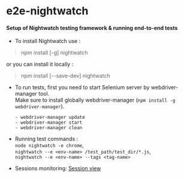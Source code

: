 # e2e-nightwatch
#### Setup of Nightwatch testing framework &amp; running end-to-end tests

- To install Nightwatch use : <br/>
> npm install [-g] nightwatch

or you can install it locally : <br/>
> npm install [--save-dev] nightwatch


- To run tests, first you need to start Selenium server by webdriver-manager tool.<br/>
Make sure to install globally webdriver-manager (`npm install -g webdriver-manager`).
	```
	- webdriver-manager update
	- webdriver-manager start
	- webdriver-manager clean
	```

- Running test commands : <br/>`node nightwatch -e chrome`, <br/>`nightwatch --e <env-name> /test_path/test_dir/*.js`, <br/>`nightwatch --e <env-name> --tags <tag-name>`

- Sessions monitoring: [Session view](http://localhost:4444/wd/hub/static/resource/hub.html)
